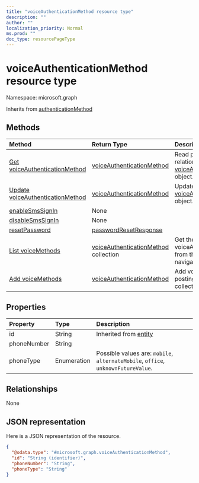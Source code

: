 ```yaml
---
title: "voiceAuthenticationMethod resource type"
description: ""
author: ""
localization_priority: Normal
ms.prod: ""
doc_type: resourcePageType
---
```


# voiceAuthenticationMethod resource type


Namespace: microsoft.graph




Inherits from [authenticationMethod](../resources/authenticationmethod.md)

## Methods
|Method|Return Type|Description|
|:---|:---|:---|
|[Get voiceAuthenticationMethod](../api/voiceauthenticationmethod-get.md)|[voiceAuthenticationMethod](../resources/voiceauthenticationmethod.md)|Read properties and relationships of the [voiceAuthenticationMethod](../resources/voiceauthenticationmethod.md) object.|
|[Update voiceAuthenticationMethod](../api/voiceauthenticationmethod-update.md)|[voiceAuthenticationMethod](../resources/voiceauthenticationmethod.md)|Update the properties of a [voiceAuthenticationMethod](../resources/voiceauthenticationmethod.md) object.|
|[enableSmsSignIn](../api/voiceauthenticationmethod-enablesmssignin.md)|None||
|[disableSmsSignIn](../api/voiceauthenticationmethod-disablesmssignin.md)|None||
|[resetPassword](../api/voiceauthenticationmethod-resetpassword.md)|[passwordResetResponse](../resources/passwordresetresponse.md)||
|[List voiceMethods](../api/authentication-list-voicemethods.md)|[voiceAuthenticationMethod](../resources/voiceauthenticationmethod.md) collection|Get the voiceAuthenticationMethods from the voiceMethods navigation property.|
|[Add voiceMethods](../api/authentication-post-voicemethods.md)|[voiceAuthenticationMethod](../resources/voiceauthenticationmethod.md)|Add voiceMethods by posting to the voiceMethods collection.|

## Properties
|Property|Type|Description|
|:---|:---|:---|
|id|String| Inherited from [entity](../resources/entity.md)|
|phoneNumber|String||
|phoneType|Enumeration| Possible values are: `mobile`, `alternateMobile`, `office`, `unknownFutureValue`.|

## Relationships
None

## JSON representation
Here is a JSON representation of the resource.
<!-- {
  "blockType": "resource",
  "keyProperty": "id",
  "@odata.type": "microsoft.graph.voiceAuthenticationMethod",
  "baseType": "microsoft.graph.authenticationMethod",
  "openType": false
}
-->
``` json
{
  "@odata.type": "#microsoft.graph.voiceAuthenticationMethod",
  "id": "String (identifier)",
  "phoneNumber": "String",
  "phoneType": "String"
}
```

